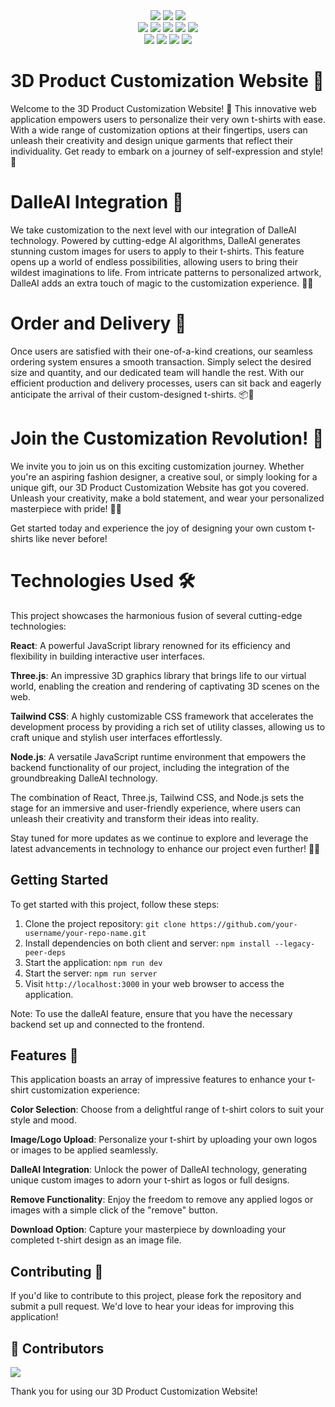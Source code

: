 
<div align="center">
<img src="https://forthebadge.com/images/badges/built-with-love.svg" />
<img src="https://forthebadge.com/images/badges/uses-brains.svg" />
<img src="https://forthebadge.com/images/badges/powered-by-responsibility.svg" />
  <br>
  <img src="https://img.shields.io/github/repo-size/amanjaiman1/Product_3D?style=for-the-badge" />
  <img src="https://img.shields.io/github/issues/amanjaiman1/Product_3D?style=for-the-badge" />
  <img src="https://img.shields.io/github/issues-closed-raw/amanjaiman1/Product_3D?style=for-the-badge" />
  
<img src="https://img.shields.io/github/forks/amanjaiman1/Product_3D?style=for-the-badge" />
  <img src="https://img.shields.io/github/issues-pr/amanjaiman1/Product_3D?style=for-the-badge" /><br>
  <img src="https://img.shields.io/github/issues-pr-closed-raw/amanjaiman1/Product_3D?style=for-the-badge" />
  <img src="https://img.shields.io/github/stars/amanjaiman1/Product_3d?style=for-the-badge" />
  <img src="https://img.shields.io/github/contributors/amanjaiman1/Product_3D?style=for-the-badge" />
  <img src="https://img.shields.io/github/last-commit/amanjaiman1/Product_3D?style=for-the-badge" />
  </div>
  
# 3D Product Customization Website 🎨
Welcome to the 3D Product Customization Website! 🌟 This innovative web application empowers users to personalize their very own t-shirts with ease. With a wide range of customization options at their fingertips, users can unleash their creativity and design unique garments that reflect their individuality. Get ready to embark on a journey of self-expression and style! 🎉

# DalleAI Integration 🤖
We take customization to the next level with our integration of DalleAI technology. Powered by cutting-edge AI algorithms, DalleAI generates stunning custom images for users to apply to their t-shirts. This feature opens up a world of endless possibilities, allowing users to bring their wildest imaginations to life. From intricate patterns to personalized artwork, DalleAI adds an extra touch of magic to the customization experience. 🎨🤩

# Order and Delivery 🚚
Once users are satisfied with their one-of-a-kind creations, our seamless ordering system ensures a smooth transaction. Simply select the desired size and quantity, and our dedicated team will handle the rest. With our efficient production and delivery processes, users can sit back and eagerly anticipate the arrival of their custom-designed t-shirts. 📦💨

# Join the Customization Revolution! 🚀
We invite you to join us on this exciting customization journey. Whether you're an aspiring fashion designer, a creative soul, or simply looking for a unique gift, our 3D Product Customization Website has got you covered. Unleash your creativity, make a bold statement, and wear your personalized masterpiece with pride! 👕✨

Get started today and experience the joy of designing your own custom t-shirts like never before!

# Technologies Used 🛠️
This project showcases the harmonious fusion of several cutting-edge technologies:

**React**: A powerful JavaScript library renowned for its efficiency and flexibility in building interactive user interfaces.

**Three.js**: An impressive 3D graphics library that brings life to our virtual world, enabling the creation and rendering of captivating 3D scenes on the web.

**Tailwind CSS**: A highly customizable CSS framework that accelerates the development process by providing a rich set of utility classes, allowing us to craft unique and stylish user interfaces effortlessly.

**Node.js**: A versatile JavaScript runtime environment that empowers the backend functionality of our project, including the integration of the groundbreaking DalleAI technology.  

The combination of React, Three.js, Tailwind CSS, and Node.js sets the stage for an immersive and user-friendly experience, where users can unleash their creativity and transform their ideas into reality.

Stay tuned for more updates as we continue to explore and leverage the latest advancements in technology to enhance our project even further! 🚀🌟
## Getting Started

To get started with this project, follow these steps:

1. Clone the project repository: `git clone https://github.com/your-username/your-repo-name.git`
2. Install dependencies on both client and server: `npm install --legacy-peer-deps`
3. Start the application: `npm run dev`
4. Start the server: `npm run server`
4. Visit `http://localhost:3000` in your web browser to access the application.

Note: To use the dalleAI feature, ensure that you have the necessary backend set up and connected to the frontend.

## Features 🌟
This application boasts an array of impressive features to enhance your t-shirt customization experience:

**Color Selection**: Choose from a delightful range of t-shirt colors to suit your style and mood.


**Image/Logo Upload**: Personalize your t-shirt by uploading your own logos or images to be applied seamlessly.


**DalleAI Integration**: Unlock the power of DalleAI technology, generating unique custom images to adorn your t-shirt as logos or full designs.


**Remove Functionality**: Enjoy the freedom to remove any applied logos or images with a simple click of the "remove" button.


**Download Option**: Capture your masterpiece by downloading your completed t-shirt design as an image file.


## Contributing 🤝

If you'd like to contribute to this project, please fork the repository and submit a pull request. We'd love to hear your ideas for improving this application!
## :cowboy_hat_face: Contributors


<a href="https://github.com/amanjaiman1/Product_3D/graphs/contributors"> 
    <img src="https://contrib.rocks/image?repo=amanjaiman1/Product_3D" /> 
</a>


Thank you for using our 3D Product Customization Website!

